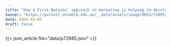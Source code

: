 ```yaml
---
title: "How a First Nations’ approach in marketing is helping to decolonise healthcare"
banner: "https://pursuit.unimelb.edu.au/__data/assets/image/0031/72895/11d6c54e5781aa32b844430f6017d1cabc7c995e.jpg"
date: 2024-03-05
draft: false
---
```


{{< json_article file="data/p72885.json" >}}